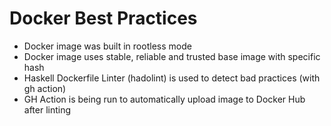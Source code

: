 # Docker Best Practices
- Docker image was built in rootless mode
- Docker image uses stable, reliable and trusted base image with specific hash
- Haskell Dockerfile Linter (hadolint) is used to detect bad practices (with gh action)
- GH Action is being run to automatically upload image to Docker Hub after linting
